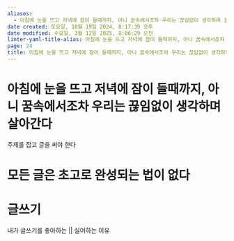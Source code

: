 ```yaml
---
aliases:
  - 아침에 눈을 뜨고 저녁에 잠이 들때까지, 아니 꿈속에서조차 우리는 끊임없이 생각하며 살아간다
date created: 토요일, 10월 19일 2024, 8:17:39 오후
date modified: 수요일, 3월 12일 2025, 8:06:29 오전
linter-yaml-title-alias: 아침에 눈을 뜨고 저녁에 잠이 들때까지, 아니 꿈속에서조차 우리는 끊임없이 생각하며 살아간다
page: 24
title: 아침에 눈을 뜨고 저녁에 잠이 들때까지, 아니 꿈속에서조차 우리는 끊임없이 생각하며 살아간다
---
```


# 아침에 눈을 뜨고 저녁에 잠이 들때까지, 아니 꿈속에서조차 우리는 끊임없이 생각하며 살아간다

주제를 잡고 글을 써야 한다

# 모든 글은 초고로 완성되는 법이 없다

# 글쓰기

내가 글쓰기를 좋아하는 || 실어하는 이유
